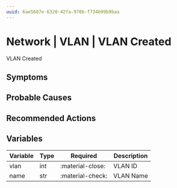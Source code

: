 ```yaml
---
uuid: 6ae5607e-6320-42fa-970b-f734b99b9baa
---
```

# Network | VLAN | VLAN Created

VLAN Created

## Symptoms

## Probable Causes

## Recommended Actions

## Variables

Variable | Type | Required | Description
--- | --- | --- | ---
vlan | int | :material-close: | VLAN ID
name | str | :material-check: | VLAN Name
